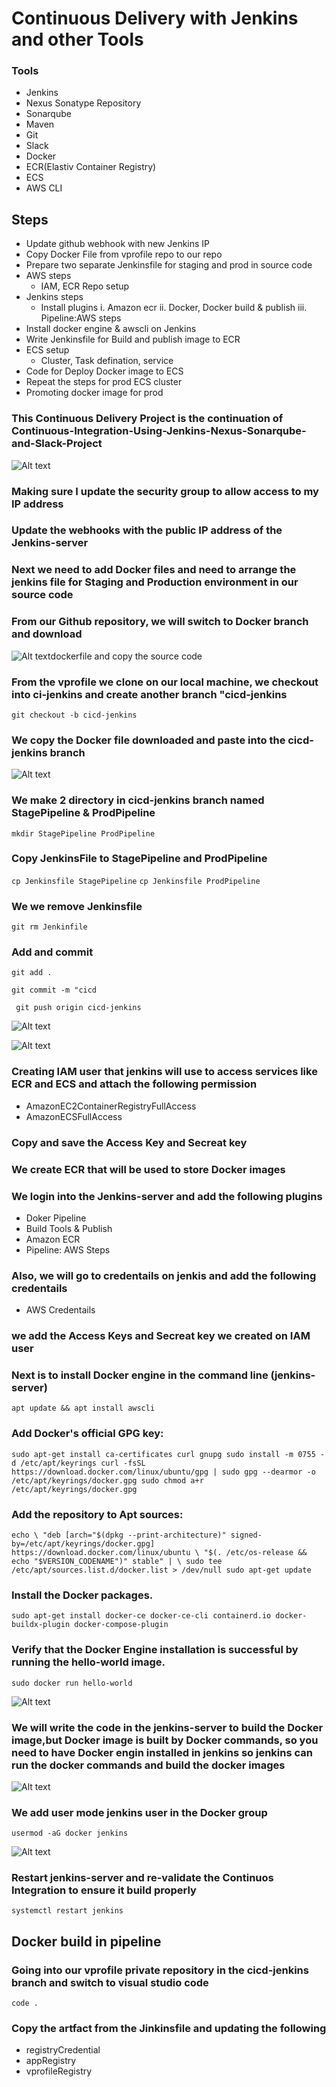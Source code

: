 # Continuous Delivery with Jenkins and other Tools

### Tools
* Jenkins                          
* Nexus Sonatype Repository
* Sonarqube
* Maven
* Git
* Slack
* Docker
* ECR(Elastiv Container Registry)
* ECS
* AWS CLI

## Steps
* Update github webhook with new Jenkins IP
* Copy Docker File from vprofile repo to our repo
* Prepare two separate Jenkinsfile for staging and prod in source code
* AWS steps
    * IAM, ECR Repo setup
* Jenkins steps
    * Install plugins
       i.  Amazon ecr
       ii. Docker, Docker build & publish
       iii. Pipeline:AWS steps
* Install docker engine & awscli on Jenkins
* Write Jenkinsfile for Build and publish image to ECR
* ECS setup
    * Cluster, Task defination, service
* Code for Deploy Docker image to ECS
* Repeat the steps for prod ECS cluster
* Promoting docker image for prod   

### This Continuous Delivery Project is the continuation of Continuous-Integration-Using-Jenkins-Nexus-Sonarqube-and-Slack-Project

![Alt text](<images/ci pro.png>)

### Making sure I update the security group to allow access to my IP address

### Update the webhooks with the public IP address of the Jenkins-server

### Next we need to add Docker files and need to arrange the jenkins file for Staging and Production environment in our source code

### From our Github repository, we will switch to Docker branch and download 

![Alt text](images/dock.png)dockerfile and copy the source code

### From the vprofile we clone on our local machine, we checkout into ci-jenkins and create another branch "cicd-jenkins
`git checkout -b cicd-jenkins`

### We copy the Docker file downloaded and paste into the cicd-jenkins branch
![Alt text](<images/ci pro.png>)

### We make 2 directory in cicd-jenkins branch named StagePipeline & ProdPipeline
`mkdir StagePipeline ProdPipeline`
### Copy JenkinsFile to StagePipeline and ProdPipeline
`cp Jenkinsfile StagePipeline`
`cp Jenkinsfile ProdPipeline`

### We we remove Jenkinsfile
`git rm Jenkinfile`
### Add and commit 
`git add .`

`git commit -m "cicd`

` git push origin cicd-jenkins`

![Alt text](images/add.png)

![Alt text](images/git.png)

### Creating IAM user that jenkins will use to access services like ECR and ECS and attach the following permission
* AmazonEC2ContainerRegistryFullAccess
* AmazonECSFullAccess

### Copy and save the Access Key and Secreat key
### We create ECR that will be used to store Docker images

### We login into the Jenkins-server and add the following plugins
* Doker Pipeline
* Build Tools & Publish
* Amazon ECR
* Pipeline: AWS Steps

### Also, we will go to credentails on jenkis and add the following credentails
* AWS Credentails
### we add the Access Keys and Secreat key we created on IAM user
### Next is to install Docker engine in the command line (jenkins-server)

`apt update && apt install awscli`
### Add Docker's official GPG key:
`sudo apt-get install ca-certificates curl gnupg
sudo install -m 0755 -d /etc/apt/keyrings
curl -fsSL https://download.docker.com/linux/ubuntu/gpg | sudo gpg --dearmor -o /etc/apt/keyrings/docker.gpg
sudo chmod a+r /etc/apt/keyrings/docker.gpg`

### Add the repository to Apt sources:

`echo \
  "deb [arch="$(dpkg --print-architecture)" signed-by=/etc/apt/keyrings/docker.gpg] https://download.docker.com/linux/ubuntu \
  "$(. /etc/os-release && echo "$VERSION_CODENAME")" stable" | \
  sudo tee /etc/apt/sources.list.d/docker.list > /dev/null
sudo apt-get update`
### Install the Docker packages.
`sudo apt-get install docker-ce docker-ce-cli containerd.io docker-buildx-plugin docker-compose-plugin`

### Verify that the Docker Engine installation is successful by running the hello-world image.

`sudo docker run hello-world`

![Alt text](images/docVer.png)

### We will write the code in the jenkins-server to build the Docker image,but Docker image is built by Docker commands, so you need to have Docker engin installed in jenkins so jenkins can run the docker commands and build the docker images

![Alt text](images/rrrrr.png)

### We add user mode jenkins user in the Docker group

`usermod -aG docker jenkins`

![Alt text](images/ssss.png)

### Restart jenkins-server and re-validate the Continuos Integration to ensure it build properly
`systemctl restart jenkins`

## Docker build in pipeline
### Going into our vprofile private repository in the cicd-jenkins branch and switch to visual studio code
`code .`
### Copy the artfact from the Jinkinsfile  and updating the following
* registryCredential 
*  appRegistry 
*  vprofileRegistry 









